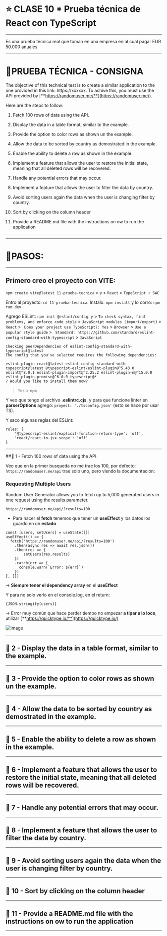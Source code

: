 # :star: CLASE 10 * Prueba técnica de React con TypeScript

---

Es una prueba técnica real que toman en una empresa en al cual pagar EUR 50.000 anuales

---

# :stars:PRUEBA TÉCNICA - CONSIGNA

The objective of this technical test is to create a similar application to the one provided in this link: https://xxxxxx. To achive this, you must use the APi provided by [**https://randomuser.me/**](https://randomuser.me/).


Here are the steps to follow:

1. Fetch 100 rows of data using the API.

2. Display the data in a table format, similar to the example.

3. Provide the option to color rows as shown un the example.

4. Allow the data to be sorted by country as demostrated in the example.

5. Enable the ability to delete a row as shown in the example.

6. Implement a feature that allows the user to restore the initial state, meaning that all deleted rows will be recovered.

7. Handle any potential errors that may occur.

8. Implement a feature that allows the user to filter the data by country.

9. Avoid sorting users again the data when the user is changing filter by country.

10. Sort by clicking on the column header

11. Provide a README.md file with the instructions on ow to run the application



---
---

# :stars:PASOS:

---

## Primero creo el proyecto con VITE:

`npm create vite@latest 11-prueba-tecnica` > `y` > 
`React` > `TypeScript + SWC` 

Entro al proyecto: `cd 11-prueba-tecnica`. Instalo: `npm install` y lo corro: `npm run dev`

Agrego ESLint: `npm init @eslint/config`: `y` > `To check syntax, find problems, and enforce code style` > `JavaScript modules (import/export)` > ` React` > ` Does your project use TypeScript?: Yes` > `Browser` > `Use a popular style guide` > ` Standard: https://github.com/standard/eslint-config-standard-with-typescript` > `JavaScript`

```
Checking peerDependencies of eslint-config-standard-with-typescript@latest
The config that you've selected requires the following dependencies:

eslint-plugin-react@latest eslint-config-standard-with-typescript@latest @typescript-eslint/eslint-plugin@^5.43.0 eslint@^8.0.1 eslint-plugin-import@^2.25.2 eslint-plugin-n@^15.0.0 eslint-plugin-promise@^6.0.0 typescript@*
? Would you like to install them now?
```

> `Yes` > `npm`

Y veo que tengo el archivo **.eslintrc.cjs**, y para que funcione linter en **parserOptions** agrego: `proyect: './tsconfig.json'` (esto se hace por usar TS).

Y saco algunas reglas del ESLint:

```
rules: {
    '@typescript-eslint/explicit-function-return-type': 'off',
    'react/react-in-jsx-scope': 'off'
}
```

---

##:stars: 1 - Fetch 100 rows of data using the API.

Veo que en la primer busqueda no me trae los 100, por defecto: ```https://randomuser.me/api``` trae solo uno, pero viendo la documentación:

### Requesting Multiple Users

Random User Generator allows you to fetch up to 5,000 generated users in one request using the results parameter.

``https://randomuser.me/api/?results=100``

- Para hacer el **fetch** tenemos que tener un **useEffect** y los datos los guardo en un **estado**

```TSX
const [users, setUsers] = useState([])
useEffect(() => {
  fetch('https://randomuser.me/api/?results=100')
    .then(async res => await res.json())
    .then(res => {
        setUsers(res.results) 
    })
    .catch(err => {
      console.warn(`Error: ${err}`)
    })
}, [])
```

-> **Siempre tener el dependency array** en el **useEffect**

Y para no solo verlo en el console.log, en el return: 
```TSX
{JSON.stringify(users)}
```

-> Error muy común que hace perder tiempo no empezar **a tipar a lo loco**, utilizar [**https://quicktype.io/**](https://quicktype.io/)


![image](https://user-images.githubusercontent.com/72580574/235514486-18c4d72a-3caf-4196-a35c-d6432ae510de.png)


---

## :stars: 2 - Display the data in a table format, similar to the example.

---


## :stars: 3 - Provide the option to color rows as shown un the example.

---


## :stars:  4 -  Allow the data to be sorted by country as demostrated in the example.

---


## :stars: 5 - Enable the ability to delete a row as shown in the example.

---


## :stars: 6 - Implement a feature that allows the user to restore the initial state, meaning that all deleted rows will be recovered.

---


## :stars: 7 - Handle any potential errors that may occur.

---


## :stars: 8 - Implement a feature that allows the user to filter the data by country.

---


## :stars: 9 - Avoid sorting users again the data when the user is changing filter by country.

---


## :stars: 10 - Sort by clicking on the column header

---


## :stars: 11 - Provide a README.md file with the instructions on ow to run the application

---
